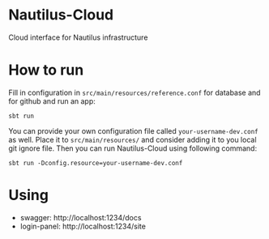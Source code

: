 # Nautilus-Cloud
Cloud interface for Nautilus infrastructure

# How to run
Fill in configuration in `src/main/resources/reference.conf` for database and for github and run an app:
```
sbt run
```

You can provide your own configuration file called `your-username-dev.conf` as well. Place it to `src/main/resources/` 
and consider adding it to you local git ignore file. Then you can run Nautilus-Cloud using following command:
```
sbt run -Dconfig.resource=your-username-dev.conf
```

# Using
* swagger: http://localhost:1234/docs
* login-panel: http://localhost:1234/site